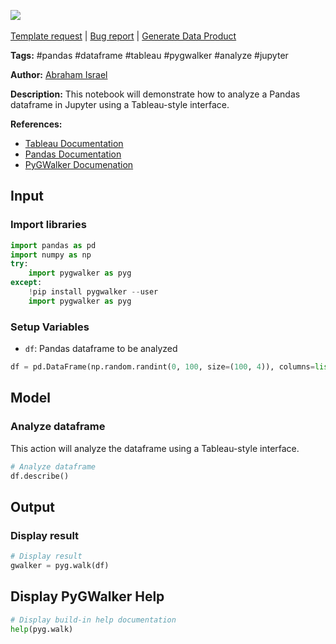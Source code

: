 <a href="https://app.naas.ai/user-redirect/naas/downloader?url=https://raw.githubusercontent.com/jupyter-naas/awesome-notebooks/master/PyGWalker/PyGWalker_Analyze_Pandas_dataframe.ipynb" target="_parent"><img src="https://naasai-public.s3.eu-west-3.amazonaws.com/Open_in_Naas_Lab.svg"/></a><br><br><a href="https://github.com/jupyter-naas/awesome-notebooks/issues/new?assignees=&labels=&template=template-request.md&title=Tool+-+Action+of+the+notebook+">Template request</a> | <a href="https://github.com/jupyter-naas/awesome-notebooks/issues/new?assignees=&labels=bug&template=bug_report.md&title=PyGWalker+-+Analyze+Pandas+dataframe:+Error+short+description">Bug report</a> | <a href="https://app.naas.ai/user-redirect/naas/downloader?url=https://raw.githubusercontent.com/jupyter-naas/awesome-notebooks/master/Naas/Naas_Start_data_product.ipynb" target="_parent">Generate Data Product</a>

**Tags:** #pandas #dataframe #tableau #pygwalker #analyze #jupyter

**Author:** [Abraham Israel](https://www.linkedin.com/in/abraham-israel/)

**Description:** This notebook will demonstrate how to analyze a Pandas dataframe in Jupyter using a Tableau-style interface.

**References:**
- [Tableau Documentation](https://help.tableau.com/current/pro/desktop/en-us/data_analysis.htm)
- [Pandas Documentation](https://pandas.pydata.org/pandas-docs/stable/reference/index.html)
- [PyGWalker Documenation](https://docs.kanaries.net/pygwalker)

## Input

### Import libraries


```python
import pandas as pd
import numpy as np
try:
    import pygwalker as pyg
except:
    !pip install pygwalker --user
    import pygwalker as pyg
```

### Setup Variables
- `df`: Pandas dataframe to be analyzed


```python
df = pd.DataFrame(np.random.randint(0, 100, size=(100, 4)), columns=list("ABCD"))
```

## Model

### Analyze dataframe

This action will analyze the dataframe using a Tableau-style interface.


```python
# Analyze dataframe
df.describe()
```

## Output

### Display result


```python
# Display result
gwalker = pyg.walk(df)
```

## Display PyGWalker Help

```python
# Display build-in help documentation
help(pyg.walk)
```
